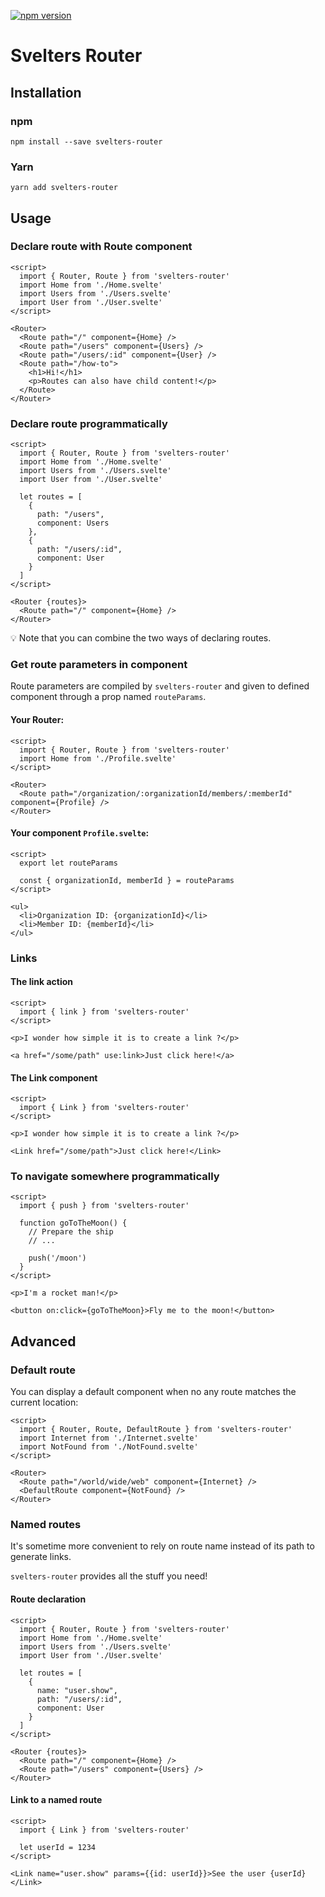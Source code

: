 [![npm version](https://badge.fury.io/js/svelters-router.svg)](https://badge.fury.io/js/svelters-router)

# Svelters Router

## Installation

### npm

```
npm install --save svelters-router
```

### Yarn

```
yarn add svelters-router
```

## Usage

### Declare route with Route component

```svelte
<script>
  import { Router, Route } from 'svelters-router'
  import Home from './Home.svelte'
  import Users from './Users.svelte'
  import User from './User.svelte'
</script>

<Router>
  <Route path="/" component={Home} />
  <Route path="/users" component={Users} />
  <Route path="/users/:id" component={User} />
  <Route path="/how-to">
    <h1>Hi!</h1>
    <p>Routes can also have child content!</p>
  </Route>
</Router>
```

### Declare route programmatically

```svelte
<script>
  import { Router, Route } from 'svelters-router'
  import Home from './Home.svelte'
  import Users from './Users.svelte'
  import User from './User.svelte'

  let routes = [
    {
      path: "/users",
      component: Users
    },
    {
      path: "/users/:id",
      component: User
    }
  ]
</script>

<Router {routes}>
  <Route path="/" component={Home} />
</Router>
```

:bulb: Note that you can combine the two ways of declaring routes.

### Get route parameters in component

Route parameters are compiled by `svelters-router` and given to defined component through a prop named `routeParams`.

#### Your Router:

```svelte
<script>
  import { Router, Route } from 'svelters-router'
  import Home from './Profile.svelte'
</script>

<Router>
  <Route path="/organization/:organizationId/members/:memberId" component={Profile} />
</Router>
```

#### Your component `Profile.svelte`:

```svelte
<script>
  export let routeParams

  const { organizationId, memberId } = routeParams
</script>

<ul>
  <li>Organization ID: {organizationId}</li>
  <li>Member ID: {memberId}</li>
</ul>

```

### Links

#### The link action

```svelte
<script>
  import { link } from 'svelters-router'
</script>

<p>I wonder how simple it is to create a link ?</p>

<a href="/some/path" use:link>Just click here!</a>
```

#### The Link component

```svelte
<script>
  import { Link } from 'svelters-router'
</script>

<p>I wonder how simple it is to create a link ?</p>

<Link href="/some/path">Just click here!</Link>
```

### To navigate somewhere programmatically

```svelte
<script>
  import { push } from 'svelters-router'

  function goToTheMoon() {
    // Prepare the ship
    // ...

    push('/moon')
  }
</script>

<p>I'm a rocket man!</p>

<button on:click={goToTheMoon}>Fly me to the moon!</button>
```

## Advanced

### Default route

You can display a default component when no any route matches the current location:

```svelte
<script>
  import { Router, Route, DefaultRoute } from 'svelters-router'
  import Internet from './Internet.svelte'
  import NotFound from './NotFound.svelte'
</script>

<Router>
  <Route path="/world/wide/web" component={Internet} />
  <DefaultRoute component={NotFound} />
</Router>
```

### Named routes

It's sometime more convenient to rely on route name instead of its path to generate links.

`svelters-router` provides all the stuff you need!

#### Route declaration

```svelte
<script>
  import { Router, Route } from 'svelters-router'
  import Home from './Home.svelte'
  import Users from './Users.svelte'
  import User from './User.svelte'

  let routes = [
    {
      name: "user.show",
      path: "/users/:id",
      component: User
    }
  ]
</script>

<Router {routes}>
  <Route path="/" component={Home} />
  <Route path="/users" component={Users} />
</Router>
```

#### Link to a named route

```svelte
<script>
  import { Link } from 'svelters-router'

  let userId = 1234
</script>

<Link name="user.show" params={{id: userId}}>See the user {userId}</Link>
```
